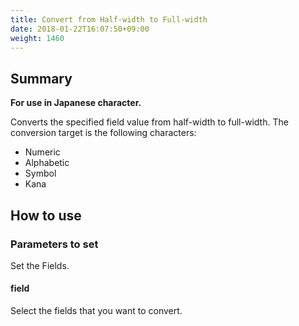 ```yaml
---
title: Convert from Half-width to Full-width
date: 2018-01-22T16:07:50+09:00
weight: 1460
---
```

## Summary

**For use in Japanese character.**

Converts the specified field value from half-width to full-width. The conversion target is the following characters:

-	Numeric
-	Alphabetic
-	Symbol
-	Kana

## How to use

### Parameters to set

Set the Fields.

#### field

Select the fields that you want to convert.
